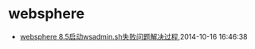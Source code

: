 # websphere
* [websphere 8.5启动wsadmin.sh失败问题解决过程](/2014/2014-10-16-websphere-8-5-wsadmin-sh-problem),2014-10-16 16:46:38

